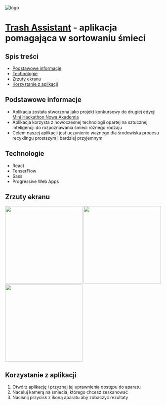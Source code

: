 ![logo](https://raw.githubusercontent.com/makoteq/Trash_Assistant/master/public/logo192.png?token=ARX2MZQ6VGNKTXSFKK4NMKTBYCMEM)

# [Trash Assistant](https://trash-assistant.netlify.app) - aplikacja pomagająca w sortowaniu śmieci

## Spis treści

-   [Podstawowe informacje](#podstawowe-informacje)
-   [Technologie](#technologie)
-   [Zrzuty ekranu](#zrzuty-ekranu)
-   [Korzystanie z aplikacji](#korzystanie-z-aplikacji)

## Podstawowe informacje

-   Aplikacja została stworzona jako projekt konkursowy do drugiej edycji [Mini Hackathon Nowa Akademia](https://nowaakademia.org/mini-hackathon-edycja-ii/)
-   Aplikacja korzysta z nowoczesnej technologii opartej na sztucznej inteligencji do rozpoznawania śmieci różnego rodzaju
-   Celem naszej aplikacji jest uczynienie ważnego dla środowiska procesu recyklingu prostszym i bardziej przyjemnym

## Technologie

-   React
-   TenserFlow
-   Sass
-   Progressive Web Apps

## Zrzuty ekranu

<p float="left">
<img src="https://raw.githubusercontent.com/makoteq/Trash_Assistant/master/readme%20img/screen1.jpg?token=AKGFD2FQJFUMSCCWHXW2FYTBYCMDI" width="250" >
<img src="https://raw.githubusercontent.com/makoteq/Trash_Assistant/master/readme%20img/screen2.jpg?token=AKGFD2AAVEMYEI4HCT7LZGLBYCMFG" width="250" >
<img src="https://raw.githubusercontent.com/makoteq/Trash_Assistant/master/readme%20img/screen3.jpg?token=AKGFD2BMTEDVFVMBZGHIVETBYCMGO" width="250" >
<p>

## Korzystanie z aplikacji

1. Otwórz aplikację i przyznaj jej uprawnienia dostępu do aparatu
2. Naceluj kamerą na śmiecia, którego chcesz zeskanować
3. Naciśnij przycisk z ikoną aparatu aby zobaczyć rezultaty

